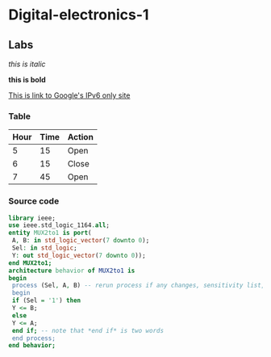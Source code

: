# Digital-electronics-1

## Labs

_this is italic_

__this is bold__

[This is link to Google's IPv6 only site](https://ipv6.google.com/)

### Table

Hour | Time | Action
------------ | ------------- | -------------
5 | 15 | Open
6 | 15 | Close
7 | 45 | Open

### Source code

```vhdl
library ieee;
use ieee.std_logic_1164.all;
entity MUX2to1 is port(
 A, B: in std_logic_vector(7 downto 0);
 Sel: in std_logic;
 Y: out std_logic_vector(7 downto 0));
end MUX2to1;
architecture behavior of MUX2to1 is
begin
 process (Sel, A, B) -- rerun process if any changes, sensitivity list, all inputs
 begin
 if (Sel = '1') then
 Y <= B;
 else
 Y <= A;
 end if; -- note that *end if* is two words
 end process;
end behavior;
```
